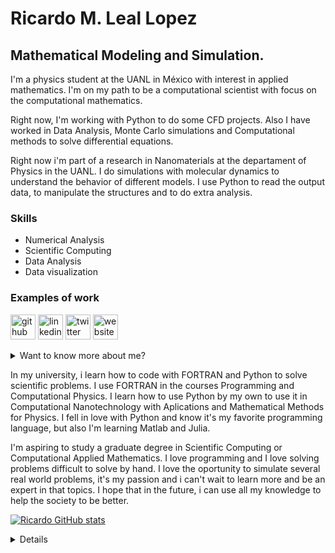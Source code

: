 # Ricardo M. Leal Lopez
## Mathematical Modeling and Simulation.

I'm a physics student at the UANL in México with interest in applied mathematics. I'm on my path to be a computational scientist with focus on the computational mathematics. 

Right now, I'm working with Python to do some CFD projects. Also I have worked in Data Analysis, Monte Carlo simulations and Computational methods to solve differential equations. 

Right now i'm part of a research in Nanomaterials at the departament of Physics in the UANL. I do simulations with molecular dynamics to understand the behavior of different models. I use Python to read the output data, to manipulate the structures and to do extra analysis. 

### Skills
* Numerical Analysis
* Scientific Computing
* Data Analysis
* Data visualization

### Examples of work
<ing src='https://github.com/ricardoleal20/ricardoleal20/blob/main/example1.gif' width='256' />

[<img src='https://cdn.jsdelivr.net/npm/simple-icons@3.0.1/icons/github.svg' alt='github' height='40'>](https://github.com/ricardoleal20)  [<img src='https://cdn.jsdelivr.net/npm/simple-icons@3.0.1/icons/linkedin.svg' alt='linkedin' height='40'>](https://www.linkedin.com/in/ricardoleal20/)  [<img src='https://cdn.jsdelivr.net/npm/simple-icons@3.0.1/icons/twitter.svg' alt='twitter' height='40'>](https://twitter.com/ricardo_leal420)  [<img src='https://cdn.jsdelivr.net/npm/simple-icons@3.0.1/icons/icloud.svg' alt='website' height='40'>](https://ricardoleal20.github.io/Blog/)  


<details>
<summary>
  Want to know more about me?
<summary>

In my university, i learn how to code with FORTRAN and Python to solve scientific problems. I use FORTRAN in the courses Programming and Computational Physics. I learn how to use Python by my own to use it in Computational Nanotechnology with Aplications and Mathematical Methods for Physics. I fell in love with Python and know it's my favorite programming language, but also I'm learning Matlab and Julia.

I'm aspiring to study a graduate degree in Scientific Computing or Computational Applied Mathematics. I love programming and I love solving problems difficult to solve by hand.
I love the oportunity to simulate several real world problems, it's my passion and i can't wait to learn more and be an expert in that topics. I hope that in the future, i can use all my knowledge to help the society to be better.

[![Ricardo GitHub stats](https://github-readme-stats.vercel.app/api?username=ricardoleal20&theme=onedark&show_icons=true)](https://github.com/anuraghazra/github-readme-stats)

<details>
